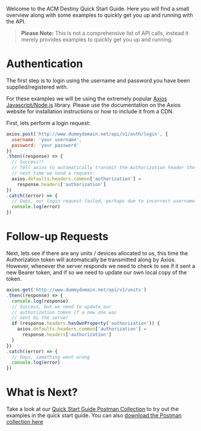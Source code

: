 Welcome to the ACM Destiny Quick Start Guide. Here you will find a small overview along with some examples to quickly get you up and running with the API.

> **Please Note:** This is not a comprehensive list of API calls, instead it merely provides examples to quickly get you up and running.

# Authentication
The first step is to login using the username and password you have been supplied/registered with.

For these examples we will be using the extremely popular [Axios Javascript/Node.js](https://axios-http.com/) library. Please use the documentation on the Axios website for installation instructions or how to include it from a CDN.

First, lets perform a login request:

```javascript
axios.post('http://www.dummydomain.net/api/v1/auth/login', {
  username: 'your username',
  password: 'your password'
})
.then((response) => {
  // Success!!
  // Tell axios to automatically transmit the Authorization header the
  // next time we send a request:
  axios.defaults.headers.common['authorization'] = 
    response.headers['authorization']
})
.catch((error) => {
  // Oops, our login request failed, perhaps due to incorrect username or password?
  console.log(error)
})
```

# Follow-up Requests

Next, lets see if there are any units / devices allocated to us, this time the Authorization token will automatically be transmitted along by Axios. However, whenever the server responds we need to check to see if it sent a new Bearer token, and if so we need to update our own local copy of the token.

```javascript
axios.get('http://www.dummydomain.net/api/v1/units')
.then((response) => {
  console.log(response)
  // Success, but we need to update our 
  // authorization token if a new one was
  // sent by the server
  if (response.headers.hasOwnProperty('authorization')) {
    axios.defaults.headers.common['authorization'] = 
      response.headers['authorization']
  }
})
.catch((error) => {
  // Oops, something went wrong
  console.log(error)
})
```

# What is Next?

Take a look at our [Quick Start Guide Postman Collection](https://documenter.getpostman.com/view/217817/TzRLnWoy) 
to try out the examples in the quick start guide. You can also
[download the Postman collection here](Destiny%20HTTP%20API%20Quick%20Start%20Guide.postman_collection.zip)
